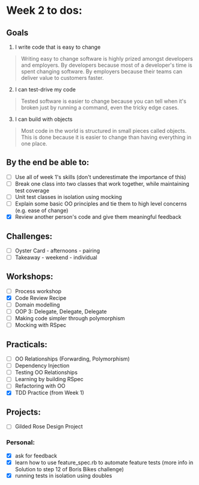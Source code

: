 # Week 2 to dos:

## Goals

1. I write code that is easy to change  
> Writing easy to change software is highly prized amongst developers and employers. By developers because most of a developer's time is spent changing software. By employers because their teams can deliver value to customers faster.  
2. I can test-drive my code  
> Tested software is easier to change because you can tell when it's broken just by running a command, even the tricky edge cases.  
3. I can build with objects  
> Most code in the world is structured in small pieces called objects. This is done because it is easier to change than having everything in one place.


## By the end be able to:

- [ ] Use all of week 1's skills (don't underestimate the importance of this)  
- [ ] Break one class into two classes that work together, while maintaining test coverage  
- [ ] Unit test classes in isolation using mocking  
- [ ] Explain some basic OO principles and tie them to high level concerns (e.g. ease of change)  
- [x] Review another person's code and give them meaningful feedback

## Challenges:

- [ ] Oyster Card - afternoons - pairing
- [ ] Takeaway - weekend - individual

## Workshops:

- [ ] Process workshop
- [x] Code Review Recipe
- [ ] Domain modelling
- [ ] OOP 3: Delegate, Delegate, Delegate
- [ ] Making code simpler through polymorphism
- [ ] Mocking with RSpec

## Practicals:

- [ ] OO Relationships (Forwarding, Polymorphism)
- [ ] Dependency Injection
- [ ] Testing OO Relationships
- [ ] Learning by building RSpec
- [ ] Refactoring with OO
- [x] TDD Practice (from Week 1)

## Projects:

- [ ] Gilded Rose Design Project 

### Personal:
- [x] ask for feedback
- [x] learn how to use feature_spec.rb to automate feature tests (more info in Solution to step 12 of Boris Bikes challenge)
- [x] running tests in isolation using doubles
